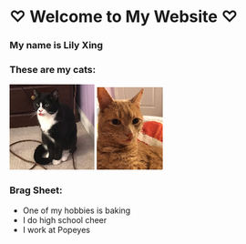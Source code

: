 # ♡ Welcome to My Website ♡

### My name is Lily Xing

### These are my cats:

![Pepper](Pepper.png)  ![Jack](Jacko.png)

### Brag Sheet:

*   One of my hobbies is baking
*   I do high school cheer
*   I work at Popeyes
